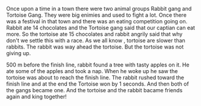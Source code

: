 Once upon a time in a town there were two animal groups Rabbit gang and Tortoise Gang. They were big enimies and used to fight a lot. Once there was a festival in that town and there was an eating competition going on. Rabbit ate 14 chocolates and the Tortoise gang said that our captian can eat more. So the tortoise ate 15 chocolates and rabbit angrily said that why don't we settle this with a race.
As we all know , tortoise are slower than rabbits. The rabbit was way ahead the tortoise. But the tortoise was not giving up.

   500 m before the finish line, rabbit found a tree with tasty apples on it. He ate some of the apples and took a nap. When he woke up he saw the tortoise was about to reach the finish line. The rabbit rushed toward the finish line and at the end the Tortoise won by 1 seconds. And then both of the gangs became one. And the tortoise and the rabbit bacame friends again and king together!
